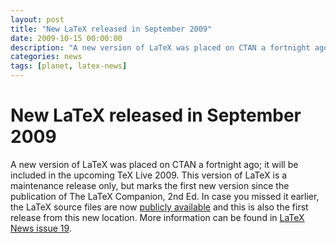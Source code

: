 ```yaml
---
layout: post
title: "New LaTeX released in September 2009"
date: 2009-10-15 00:00:00
description: "A new version of LaTeX was placed on CTAN a fortnight ago; it will be included in the upcoming TeX Live 2009. This version of LaTeX is a maintenance release only."
categories: news
tags: [planet, latex-news]
---
```


# New LaTeX released in September 2009

A new version of LaTeX was placed on CTAN a fortnight ago; it will be included in the upcoming TeX Live 2009. This version of LaTeX is a maintenance release only, but marks the first new version since the publication of The LaTeX Companion, 2nd Ed. In case you missed it earlier, the LaTeX source files are now [publicly available]({{site.baseurl}}/news/2009/01/25/latex2e-public-source-repository-announced/) and this is also the first release from this new location. More information can be found in [LaTeX News issue 19]({{site.baseurl}}/news/latex2e-news/ltnews19.pdf). 
